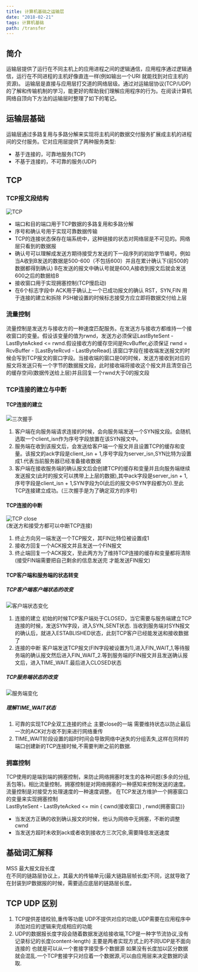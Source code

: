 ```yaml
---
title: 计算机基础之运输层
date: "2018-02-21"
tags: 计算机基础
path: /transfer
---
```


## 简介
  运输层提供了运行在不同主机上的应用进程之间的逻辑通信，应用程序通过逻辑通信，运行在不同进程的主机好像直连一样(例如输出一个URI 就能找到对应主机的资源)。 运输层是直接与应用层打交道的网络层级。通过对运输层协议(TCP/UDP)的了解和传输机制的学习，能更好的帮助我们理解应用程序的行为。在阅读计算机网络自顶向下方法的运输层时整理了如下的笔记。

## 运输层基础
运输层通过多路复用与多路分解来实现将主机间的数据交付服务扩展成主机的进程间的交付服务。它对应用层提供了两种服务类型:
* 基于连接的，可靠地服务(TCP)
* 不基于连接的，不可靠的服务(UDP)

## TCP
### TCP报文段结构
![TCP](./computerBaseStatic/transfer/fragment.png)
* 端口和目的端口用于TCP数据的多路复用和多路分解
* 序号和确认号用于实现可靠数据传输
* TCP的连接状态保存在端系统中，这种链接的状态对网络层是不可见的。网络层只看到的数据报  
* 确认号可以理解成发送方期待接受方发送的下一段序列的初始字节编号。例如当A收到B发送的数据是500-600（不包括600）并且在累计确认下(前500的数据都得到确认) B在发送的报文中确认号就是600,A接收到报文后就会发送600之后的数据给B
* 接收窗口用于实现拥塞控制(TCP慢启动)
* 在6个标志字段中 ACK用于确认上一个已成功报文的确认 RST，SYN,FIN 用于连接的建立和拆除 PSH被设置的时候标志接受方应立即将数据交付给上层  

### 流量控制  
流量控制是发送方与接收方的一种速度匹配服务。在发送方与接收方都维持一个接收窗口的变量。假设该变量的值为rwnd，发送方必须保证LastByteSent - LastByteAcked <= rwnd.假设接收方的缓存空间是RcvBuffer,必须保证 rwnd = RcvBuffer - [LastByteRcvd - LastByteRead].该窗口字段在接收端发送报文的时候会写到TCP报文的窗口字段。当接收端的窗口是0的时候，发送方接收到对应的报文将发送只有一个字节的数据报文段，此时接收端将接收这个报文并且清空自己的缓存空间(数据传送给上层)并且回复一个rwnd大于0的报文段

### TCP连接的建立与中断
#### TCP连接的建立
![三次握手](./computerBaseStatic/transfer/connect.png)
1. 客户端在向服务端请求连接的时候，会向服务端发送一个SYN报文段。会随机选取一个client_isn作为序号字段放置在该SYN报文中。
2. 服务端在收到该报文后，会发送给客户端一个报文并且设置TCP的缓存和变量。该报文的ack字段是client_isn + 1,序号字段为server_isn,SYN比特为设置成1.代表当前服务器已经准备接收数据
3. 客户端在接收服务端的确认报文后会创建TCP的缓存和变量并且向服务端继续发送报文(此时的报文可以携带上上层的数据),其中ack字段是server_isn + 1,序号字段是client_isn + 1,SYN字段为0(此后的报文中SYN字段都为0).至此TCP连接建立成功。(三次握手是为了确定双方的序号)
#### TCP连接的中断
![TCP close](./computerBaseStatic/transfer/close.png)  
(发送方和接受方都可以中断TCP连接)
1. 终止方向另一端发送一个TCP报文，其FIN比特位被设置成1
2. 接收方回复一个ACK报文并且发送一个FIN报文
3. 终止端回复一个ACK报文，至此两方为了维持TCP连接的缓存和变量都将清除(接受FIN端需要把自己剩余的信息发送完 才能发送FIN报文) 
#### TCP客户端和服务端的状态转变
##### TCP客户端客户端状态的改变
![客户端状态变化](./computerBaseStatic/transfer/client-status.png)  
1. 连接的建立 初始的时候TCP客户端处于CLOSED，当它需要与服务端建立TCP连接的时候，发送SYN字段，进入SYN_SENT状态. 当收到服务端对SYN报文的确认后，就进入ESTABLISHED状态，此刻TCP客户已经能发送和接收数据了
2. 连接的中断 客户端发送TCP报文(FIN字段被设置为1),进入FIN_WAIT_1,等待服务端的确认报文然后进入FIN_WAIT_2.等到服务端的FIN报文并且发送确认报文后，进入TIME_WAIT.最后进入CLOSED状态  
##### TCP服务端状态的改变
![服务端变化](./computerBaseStatic/transfer/server-status.png)

#####  理解TIME_WAIT状态
  1. 可靠的实现TCP全双工连接的终止 主要close的一端 需要维持状态以防止最后一次的ACK对方收不到来进行网络重传
  2. TIME_WAIT阶段设置的超时时间会导致网络中迷失的分组丢失,这样在同样的端口创建新的TCP连接时候,不需要判断之前的数据.  
  
### 拥塞控制 
TCP使用的是端到端的拥塞控制，来防止网络拥塞时发生的各种问题(多余的分组,丢包等)。相比流量控制，拥塞控制是对网络拥塞的一种感知来控制发送的速度。流量控制是对接受方处理速度的一种速度调整。
在TCP发送方维护一个拥塞窗口的变量来实现拥塞控制  
LastByteSent - LastByteAcked <= min { cwnd(接收窗口) , rwnd(拥塞窗口)}
* 当发送方正确的收到确认报文的时候，他认为网络中无拥塞，不断的调整 cwnd
* 当发送方超时未收到ack或者收到接收方三次冗余,需要降低发送速度

## 基础词汇解释
MSS 最大报文段长度  
在不同的链路层协议上，其最大的传输单元(最大链路层帧长度)不同，这就导致了在封装到IP数据报的时候，需要适应底层的链路层长度。

## TCP UDP 区别
  1. TCP提供差错校验,重传等功能 UDP不提供对应的功能,UDP需要在应用程序中添加对应的逻辑来完成相应的功能
  2. UDP的数据报长度字段会随着数据发送给接收端,TCP是一种字节流协议,没有记录标记的长度(content-length) 主要是两者实现方式上的不同UDP是不面向连接的 也就是可以从一个套接字接受多个数据源 如果没有长度加以区分数据就会混乱.一个TCP套接字只对应着一个数据源,可以由应用层来决定数据的读取.
